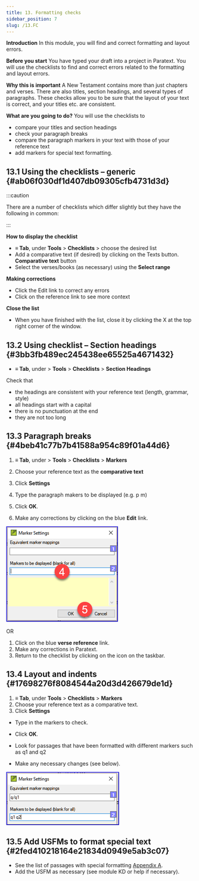 ```yaml
---
title: 13. Formatting checks
sidebar_position: 7
slug: /13.FC
---
```




**Introduction**  In this module, you will find and correct formatting and layout errors.


**Before you start**  You have typed your draft into a project in Paratext. You will use the checklists to find and correct errors related to the formatting and layout errors.


**Why this is important**  A New Testament contains more than just chapters and verses. There are also titles, section headings, and several types of paragraphs. These checks allow you to be sure that the layout of your text is correct, and your titles etc. are consistent.


**What are you going to do?**  You will use the checklists to

- compare your titles and section headings
- check your paragraph breaks
- compare the paragraph markers in your text with those of your reference text
- add markers for special text formatting.

## 13.1 Using the checklists – generic {#ab06f030df1d407db09305cfb4731d3d}


:::caution

There are a number of checklists which differ slightly but they have the following in common: 

:::




**How to display the checklist**

- **≡ Tab**, under **Tools** &gt; **Checklists** &gt; choose the desired list
- Add a comparative text (if desired) by clicking on the Texts button. **Comparative text** button
- Select the verses/books (as necessary) using the **Select range**

**Making corrections**

- Click the Edit link to correct any errors
- Click on the reference link to see more context

**Close the list**

- When you have finished with the list, close it by clicking the X at the top right corner of the window.

## 13.2 Using checklist – Section headings {#3bb3fb489ec245438ee65525a4671432}

- **≡ Tab**, under &gt; **Tools** &gt; **Checklists** &gt; **Section Headings**

Check that

- the headings are consistent with your reference text (length, grammar, style)
- all headings start with a capital
- there is no punctuation at the end
- they are not too long

## 13.3 Paragraph breaks {#4beb41c77b7b41588a954c89f01a44d6}


<div class='notion-row'>
<div class='notion-column' style={{width: 'calc((100% - (min(32px, 4vw) * 1)) * 0.5)'}}>

1. **≡ Tab**, under > **Tools** > **Checklists** > **Markers**

2. Choose your reference text as the **comparative text**

3. Click **Settings**

4. Type the paragraph makers to be displayed
(e.g. p m)

5. Click **OK**.

6. Make any corrections by clicking on the blue **Edit** link.

</div><div className='notion-spacer'></div>

<div class='notion-column' style={{width: 'calc((100% - (min(32px, 4vw) * 1)) * 0.5)'}}>


![](./1428959575.png)


</div><div className='notion-spacer'></div>
</div>


OR

1. Click on the blue **verse reference** link.
2. Make any corrections in Paratext.
3. Return to the checklist by clicking on the icon on the taskbar.

## 13.4 Layout and indents {#17698276f8084544a20d3d426679de1d}

1. **≡ Tab**, under **Tools** &gt; **Checklists** &gt; **Markers**
2. Choose your reference text as a comparative text.
3. Click **Settings**

<div class='notion-row'>
<div class='notion-column' style={{width: 'calc((100% - (min(32px, 4vw) * 1)) * 0.5)'}}>

- Type in the markers to check.

- Click **OK**.

- Look for passages that have been formatted with different markers such as q1 and q2

- Make any necessary changes (see below).

</div><div className='notion-spacer'></div>

<div class='notion-column' style={{width: 'calc((100% - (min(32px, 4vw) * 1)) * 0.5)'}}>


![](./1300191702.png)


</div><div className='notion-spacer'></div>
</div>


## 13.5 Add USFMs to format special text {#2fed410218164e21834d0949e5ab3c07}

- See the list of passages with special formatting [Appendix A](https://manual.paratext.org/Training-Manual/Appendix/A.st).
- Add the USFM as necessary (see module KD or help if necessary).

